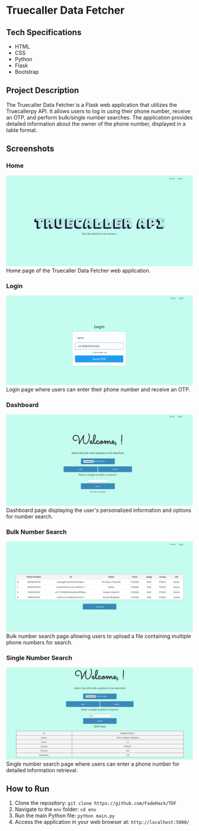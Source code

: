 # Truecaller Data Fetcher

## Tech Specifications
- HTML
- CSS
- Python
- Flask
- Bootstrap

## Project Description
The Truecaller Data Fetcher is a Flask web application that utilizes the Truecallerpy API. It allows users to log in using their phone number, receive an OTP, and perform bulk/single number searches. The application provides detailed information about the owner of the phone number, displayed in a table format.

## Screenshots


### Home
![Home](screenshots/home.png)
Home page of the Truecaller Data Fetcher web application.

### Login
![Login](screenshots/login.png)
Login page where users can enter their phone number and receive an OTP.

### Dashboard
![Dashboard](screenshots/dashboard.png)
Dashboard page displaying the user's personalized information and options for number search.

### Bulk Number Search
![Bulk Number Search](screenshots/bulk_search.png)
Bulk number search page allowing users to upload a file containing multiple phone numbers for search.

### Single Number Search
![Single Number Search](screenshots/single_search.png)
Single number search page where users can enter a phone number for detailed information retrieval.

## How to Run
1. Clone the repository: `git clone https://github.com/FadeHack/TDF`
2. Navigate to the `env` folder: `cd env`
3. Run the main Python file: `python main.py`
4. Access the application in your web browser at: `http://localhost:5000/`

